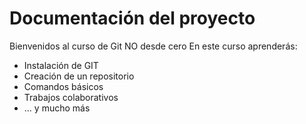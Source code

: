 # Documentación del proyecto

Bienvenidos al curso de Git NO desde cero
En este curso aprenderás:
- Instalación de GIT
- Creación de un repositorio
- Comandos básicos
- Trabajos colaborativos
- ... y mucho más
